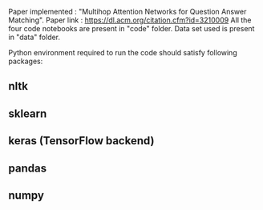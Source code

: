 Paper implemented : "Multihop Attention Networks for Question Answer Matching". 
Paper link : https://dl.acm.org/citation.cfm?id=3210009
All the four code notebooks are present in "code" folder.
Data set used is present in "data" folder.

Python environment required to run the code should satisfy following packages:
## nltk
## sklearn
## keras (TensorFlow backend)
## pandas
## numpy
